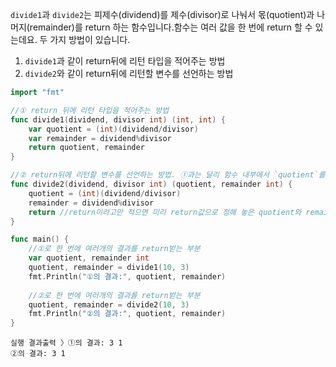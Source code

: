 `divide1`과 `divide2`는 피제수(dividend)를 제수(divisor)로 나눠서 몫(quotient)과 나머지(remainder)를 return 하는 함수입니다.함수는 여러 값을 한 번에 return 할 수 있는데요. 두 가지 방법이 있습니다.

1. `divide1`과 같이 return뒤에 리턴 타입을 적어주는 방법
2. `divide2`와 같이 return뒤에 리턴할 변수를 선언하는 방법

  

```Go
import "fmt"

//① return 뒤에 리턴 타입을 적어주는 방법
func divide1(dividend, divisor int) (int, int) {
    var quotient = (int)(dividend/divisor)
    var remainder = dividend%divisor
    return quotient, remainder
}

//② return뒤에 리턴할 변수를 선언하는 방법. ①과는 달리 함수 내부에서 `quotient`를 `var`로 선언하지 않고 바로 씁니다.
func divide2(dividend, divisor int) (quotient, remainder int) {
    quotient = (int)(dividend/divisor)
    remainder = dividend%divisor
    return //return이라고만 적으면 미리 return값으로 정해 놓은 quotient와 remainder를 return합니다.
}

func main() {
    //①로 한 번에 여러개의 결과를 return받는 부분
    var quotient, remainder int
    quotient, remainder = divide1(10, 3)
    fmt.Println("①의 결과:", quotient, remainder)
    
    //②로 한 번에 여러개의 결과를 return받는 부분
    quotient, remainder = divide2(10, 3)
    fmt.Println("②의 결과:", quotient, remainder)
}
```

```Plain
실행 결과출력 〉①의 결과: 3 1
②의 결과: 3 1
```